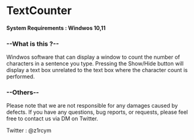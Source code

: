 <h1>TextCounter</h1>

<h4>System Requirements : Windwos 10,11</h4>

<h3>--What is this ?--</h3>

Windwos software that can display a window to count the number of characters in a sentence you type.
Pressing the Show/Hide button will display a text box unrelated to the text box where the character count is performed. 

<h3>--Others--</h3>

Please note that we are not responsible for any damages caused by defects.
If you have any questions, bug reports, or requests, please feel free to contact us via DM on Twitter.



Twitter : @z1rcym
